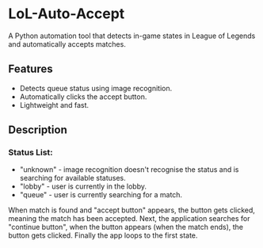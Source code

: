# LoL-Auto-Accept
A Python automation tool that detects in-game states in League of Legends and automatically accepts matches.


## Features
- Detects queue status using image recognition.
- Automatically clicks the accept button.
- Lightweight and fast.

## Description
### Status List:
- "unknown" - image recognition doesn't recognise the status and is searching for available statuses.
- "lobby" - user is currently in the lobby.
- "queue" - user is currently searching for a match.

When match is found and "accept button" appears, the button gets clicked, meaning the match has been accepted.
Next, the application searches for "continue button", when the button appears (when the match ends), the button gets clicked.
Finally the app loops to the first state.
